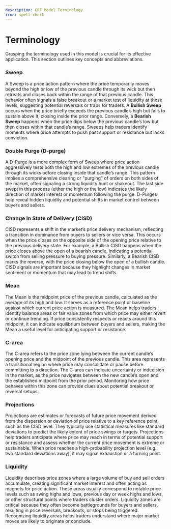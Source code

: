 ```yaml
---
description: CRT Model Terminology
icon: spell-check
---
```


# Terminology

Grasping the terminology used in this model is crucial for its effective application. This section outlines key concepts and abbreviations.

### **Sweep**

A Sweep is a price action pattern where the price temporarily moves beyond the high or low of the previous candle through its wick but then retreats and closes back within the range of that previous candle. This behavior often signals a false breakout or a market test of liquidity at those levels, suggesting potential reversals or traps for traders. A **Bullish Sweep** occurs when the price briefly exceeds the previous candle’s high but fails to sustain above it, closing inside the prior range. Conversely, a **Bearish Sweep** happens when the price dips below the previous candle’s low but then closes within that candle’s range. Sweeps help traders identify moments where price attempts to push past support or resistance but lacks conviction.

### **Double Purge (D-purge)**

A D-Purge is a more complex form of Sweep where price action aggressively tests both the high and low extremes of the previous candle through its wicks before closing inside that candle’s range. This pattern implies a comprehensive clearing or "purging" of orders on both sides of the market, often signaling a strong liquidity hunt or shakeout. The last side swept in this process (either the high or the low) indicates the likely direction of market interest or momentum following the purge. D-Purges help reveal hidden liquidity and potential shifts in market control between buyers and sellers.

### Change In State of Delivery (CISD)

CISD represents a shift in the market’s price delivery mechanism, reflecting a transition in dominance from buyers to sellers or vice versa. This occurs when the price closes on the opposite side of the opening price relative to the previous delivery state. For example, a Bullish CISD happens when the price closes above the open of a bearish candle, indicating a potential switch from selling pressure to buying pressure. Similarly, a Bearish CISD marks the reverse, with the price closing below the open of a bullish candle. CISD signals are important because they highlight changes in market sentiment or momentum that may lead to trend shifts.

### **Mean**

The Mean is the midpoint price of the previous candle, calculated as the average of its high and low. It serves as a reference point or baseline against which current price action is measured. The Mean helps traders identify balance areas or fair value zones from which price may either revert or continue trending. If price consistently respects or reacts around this midpoint, it can indicate equilibrium between buyers and sellers, making the Mean a useful level for anticipating support or resistance.

### **C-area**

The C-area refers to the price zone lying between the current candle’s opening price and the midpoint of the previous candle. This area represents a transitional region where price may consolidate or pause before committing to a direction. The C-area can indicate uncertainty or indecision in the market, as the price navigates between the new candle’s open and the established midpoint from the prior period. Monitoring how price behaves within this zone can provide clues about potential breakout or reversal setups.

### **Projections**

Projections are estimates or forecasts of future price movement derived from the dispersion or deviation of price relative to a key reference point, such as the CISD level. They typically use statistical measures like standard deviations to predict the likely extent of price swings or targets. Projections help traders anticipate where price may reach in terms of potential support or resistance and assess whether the current price movement is extreme or sustainable. When price reaches a high-probability projection level (e.g., two standard deviations away), it may signal exhaustion or a turning point.

### **Liquidity**

Liquidity describes price zones where a large volume of buy and sell orders accumulate, creating significant market interest and often acting as magnets for price action. These areas usually correspond to notable price levels such as swing highs and lows, previous day or week highs and lows, or other structural points where traders cluster orders. Liquidity zones are critical because they often become battlegrounds for buyers and sellers, resulting in price reversals, breakouts, or stops being triggered. Recognizing liquidity areas helps traders understand where major market moves are likely to originate or conclude.

